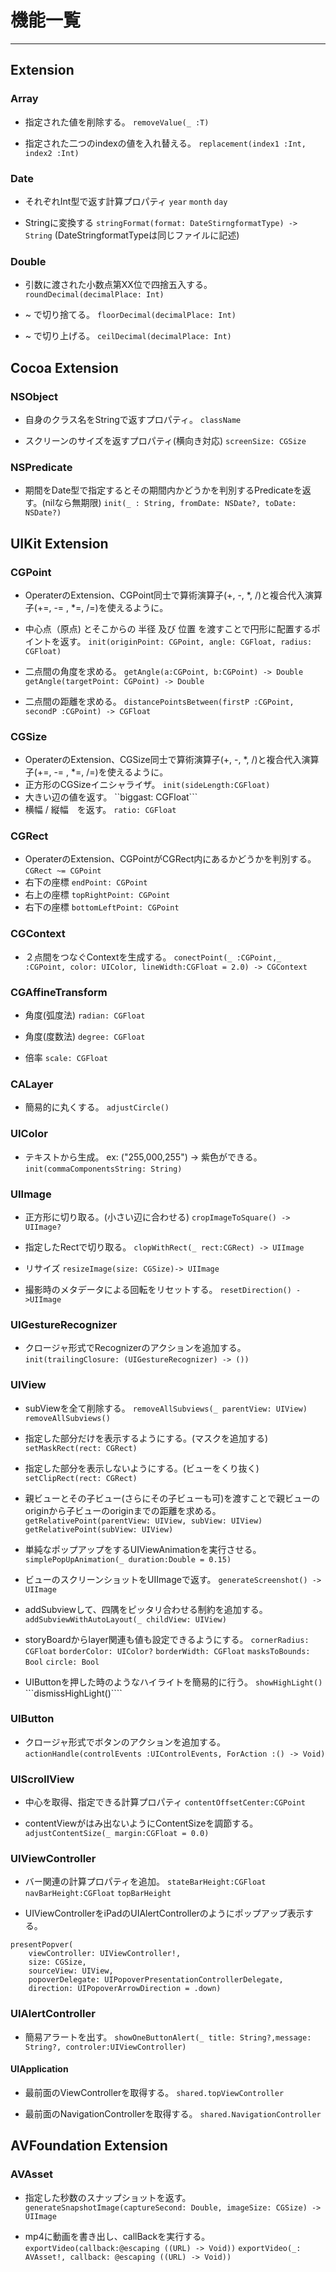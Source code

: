# 機能一覧
 - - - 
## Extension

### Array
- 指定された値を削除する。
```removeValue(_ :T)```

-  指定された二つのindexの値を入れ替える。
```replacement(index1 :Int, index2 :Int)```

### Date
- それぞれInt型で返す計算プロパティ
```year``` ```month``` ```day``` 

- Stringに変換する
```stringFormat(format: DateStirngformatType) -> String```
(DateStringformatTypeは同じファイルに記述)

### Double
- 引数に渡された小数点第XX位で四捨五入する。
```roundDecimal(decimalPlace: Int)```

- ~ で切り捨てる。
```floorDecimal(decimalPlace: Int)```

-  ~ で切り上げる。
```ceilDecimal(decimalPlace: Int)```

## Cocoa Extension

### NSObject
- 自身のクラス名をStringで返すプロパティ。
```className        ```

- スクリーンのサイズを返すプロパティ(横向き対応)
```screenSize: CGSize```

### NSPredicate
- 期間をDate型で指定するとその期間内かどうかを判別するPredicateを返す。(nilなら無期限)
```init(_ : String, fromDate: NSDate?, toDate: NSDate?)```

## UIKit Extension
### CGPoint
-  OperaterのExtension、CGPoint同士で算術演算子(+, -, *, /)と複合代入演算子(+=, -= , *=, /=)を使えるように。

-  中心点（原点) とそこからの 半径 及び 位置 を渡すことで円形に配置するポイントを返す。
```init(originPoint: CGPoint, angle: CGFloat, radius: CGFloat)```

- 二点間の角度を求める。
```getAngle(a:CGPoint, b:CGPoint) -> Double```
```getAngle(targetPoint: CGPoint) -> Double```

- 二点間の距離を求める。
```distancePointsBetween(firstP :CGPoint, secondP :CGPoint) -> CGFloat```

### CGSize
-  OperaterのExtension、CGSize同士で算術演算子(+, -, *, /)と複合代入演算子(+=, -= , *=, /=)を使えるように。
- 正方形のCGSizeイニシャライザ。 ```init(sideLength:CGFloat)```
- 大きい辺の値を返す。 ``biggast: CGFloat```
- 横幅 / 縦幅　を返す。 ```ratio: CGFloat```

### CGRect
- OperaterのExtension、CGPointがCGRect内にあるかどうかを判別する。```CGRect ~= CGPoint```
- 右下の座標 ```endPoint: CGPoint```
- 右上の座標 ```topRightPoint: CGPoint```
- 右下の座標 ```bottomLeftPoint: CGPoint```

### CGContext
- ２点間をつなぐContextを生成する。
```conectPoint(_ :CGPoint,_ :CGPoint, color: UIColor, lineWidth:CGFloat = 2.0) -> CGContext```

### CGAffineTransform
- 角度(弧度法)
```radian: CGFloat```

- 角度(度数法)
```degree: CGFloat```

- 倍率
```scale: CGFloat```

### CALayer
- 簡易的に丸くする。
```adjustCircle()            ```

### UIColor
- テキストから生成。  ex: ("255,000,255") -> 紫色ができる。
```init(commaComponentsString: String)```

### UIImage
- 正方形に切り取る。(小さい辺に合わせる)
```cropImageToSquare() -> UIImage?```

- 指定したRectで切り取る。
```clopWithRect(_ rect:CGRect) -> UIImage```

- リサイズ
```resizeImage(size: CGSize)-> UIImage```

- 撮影時のメタデータによる回転をリセットする。
```resetDirection() ->UIImage```

### UIGestureRecognizer
- クロージャ形式でRecognizerのアクションを追加する。
```init(trailingClosure: (UIGestureRecognizer) -> ())```

### UIView
- subViewを全て削除する。
```removeAllSubviews(_ parentView: UIView)```
```removeAllSubviews()                   ```

- 指定した部分だけを表示するようにする。(マスクを追加する)
```setMaskRect(rect: CGRect)```

- 指定した部分を表示しないようにする。(ビューをくり抜く)
```setClipRect(rect: CGRect)```

- 親ビューとその子ビュー(さらにその子ビューも可)を渡すことで親ビューのoriginから子ビューのoriginまでの距離を求める。
```getRelativePoint(parentView: UIView, subView: UIView)```
```getRelativePoint(subView: UIView)```

- 単純なポップアップをするUIViewAnimationを実行させる。
```simplePopUpAnimation(_ duration:Double = 0.15)```

- ビューのスクリーンショットをUIImageで返す。
```generateScreenshot() -> UIImage```

- addSubviewして、四隅をピッタリ合わせる制約を追加する。
```addSubviewWithAutoLayout(_ childView: UIView)```

- storyBoardからlayer関連も値も設定できるようにする。
```cornerRadius: CGFloat``` ```borderColor: UIColor?``` ```borderWidth: CGFloat``` ```masksToBounds: Bool``` ```circle: Bool```

- UIButtonを押した時のようなハイライトを簡易的に行う。
```showHighLight()   ```
```dismissHighLight()````

### UIButton
- クロージャ形式でボタンのアクションを追加する。
```actionHandle(controlEvents :UIControlEvents, ForAction :() -> Void) ```

### UIScrollView
- 中心を取得、指定できる計算プロパティ
```contentOffsetCenter:CGPoint                ```

- contentViewがはみ出ないようにContentSizeを調節する。
```adjustContentSize(_ margin:CGFloat = 0.0)```

### UIViewController
- バー関連の計算プロパティを追加。
```stateBarHeight:CGFloat```  ```navBarHeight:CGFloat``` ```topBarHeight```

- UIViewControllerをiPadのUIAlertControllerのようにポップアップ表示する。

```
presentPopver(
	viewController: UIViewController!,
	size: CGSize,
	sourceView: UIView,
	popoverDelegate: UIPopoverPresentationControllerDelegate,
	direction: UIPopoverArrowDirection = .down)
```

### UIAlertController
- 簡易アラートを出す。
```showOneButtonAlert(_ title: String?,message: String?, controler:UIViewController)```

#### UIApplication
- 最前面のViewControllerを取得する。
```shared.topViewController           ```

- 最前面のNavigationControllerを取得する。
```shared.NavigationController        ```

## AVFoundation Extension
### AVAsset
-  指定した秒数のスナップショットを返す。
```generateSnapshotImage(captureSecond: Double, imageSize: CGSize) -> UIImage```

-  mp4に動画を書き出し、callBackを実行する。
```exportVideo(callback:@escaping ((URL) -> Void))```
```exportVideo(_: AVAsset!, callback: @escaping ((URL) -> Void))```
